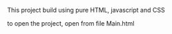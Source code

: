 This project build using pure HTML, javascript and CSS

to open the project, open from file Main.html
